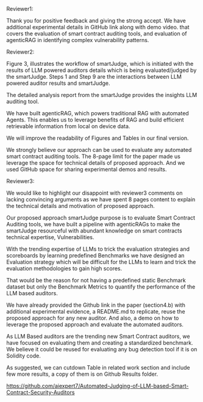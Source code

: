 Reviewer1:

Thank you for positive feedback and giving the strong accept. We have additional experimental details in GitHub link along with demo video. that covers the evaluation of smart contract auditing tools, and evaluation of agenticRAG in identifying complex vulnerability patterns.

Reviewer2:

Figure 3, illustrates the workflow of smartJudge, which is initiated with the results of LLM powered auditors details which is being evaluated/judged by the smartJudge. Steps 1 and Step 9 are the interactions between LLM powered auditor results and smartJudge.

The detailed analysis report from the smartJudge provides the insights LLM auditing tool.

We have built agenticRAG, which powers traditional RAG with automated Agents. This enables us to leverage benefits of RAG and build efficient retrievable information from local on device data.

We will improve the readability of Figures and Tables in our final version.

We strongly believe our approach can be used to evaluate any automated smart contract auditing tools. The 8-page limit for the paper made us leverage the space for technical details of proposed approach. And we used GitHub space for sharing experimental demos and results.


Reviewer3:

We would like to highlight our disappoint with reviewer3 comments on lacking convincing arguments as we have spent 8 pages content to explain the technical details and motivation of proposed approach.

Our proposed approach smartJudge purpose is to evaluate Smart Contract Auditing tools, we have built a pipeline with agenticRAGs to make the smartJudge resourceful with abundant knowledge on smart contracts technical expertise, Vulnerabilities.

With the trending expertise of LLMs to trick the evaluation strategies and scoreboards by learning predefined Benchmarks we have designed an Evaluation strategy which will be difficult for the LLMs to learn and trick the evaluation methodologies to gain high scores.

That would be the reason for not having a predefined static Benchmark dataset but only the Benchmark Metrics to quantify the performance of the LLM based auditors.


We have already provided the Github link in the paper (section4.b) with additional experimental evidence, a README.md to replicate, reuse the proposed approach for any new auditor. And also, a demo on how to leverage the proposed approach and evaluate the automated auditors.

As LLM Based auditors are the trending new Smart Contract auditors, we have focused on evaluating them and creating a standardized benchmark. We believe it could be reused for evaluating any bug detection tool if it is on Solidity code.

As suggested, we can cutdown Table in related work section and include few more results, a copy of them is on Github Results folder.


https://github.com/aiexpert7/Automated-Judging-of-LLM-based-Smart-Contract-Security-Auditors




